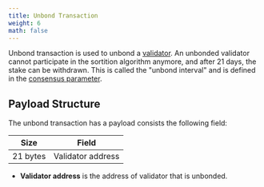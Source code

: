 ```yaml
---
title: Unbond Transaction
weight: 6
math: false
---
```


Unbond transaction is used to unbond a [validator](/docs/blockchain/validator/).
An unbonded validator cannot participate in the sortition algorithm anymore, and after 21 days, the stake can be withdrawn.
This is called the "unbond interval" and is defined in the [consensus parameter]({/docs/consensus/parameters/).

## Payload Structure

The unbond transaction has a payload consists the following field:

| Size     | Field             |
| -------- | ----------------- |
| 21 bytes | Validator address |

- **Validator address** is the address of validator that is unbonded.
